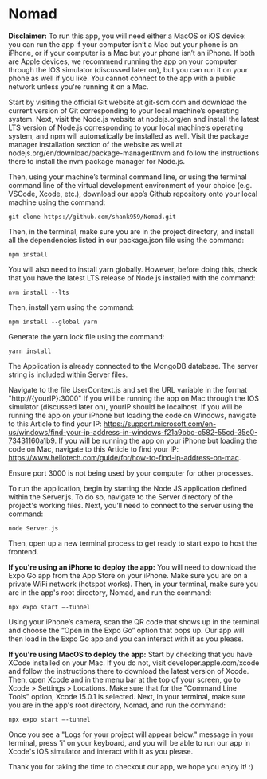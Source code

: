# Nomad
**Disclaimer:** To run this app, you will need either a MacOS or iOS device: you can run the app if your computer isn’t a Mac but your phone is an iPhone, or if your computer is a Mac but your phone isn’t an iPhone. If both are Apple devices, we recommend running the app on your computer through the IOS simulator (discussed later on), but you can run it on your phone as well if you like. You cannot connect to the app with a public network unless you're running it on a Mac. 

Start by visiting the official Git website at git-scm.com and download the current version of Git corresponding to your local machine’s operating system. Next, visit the Node.js website at nodejs.org/en and install the latest LTS version of Node.js corresponding to your local machine’s operating system, and npm will automatically be installed as well. Visit the package manager installation section of the website as well at nodejs.org/en/download/package-manager#nvm and follow the instructions there to install the nvm package manager for Node.js.

Then, using your machine’s terminal command line, or using the terminal command line of the virtual development environment of your choice (e.g. VSCode, Xcode, etc.), download our app’s Github repository onto your local machine using the command:  

	git clone https://github.com/shank959/Nomad.git

Then, in the terminal, make sure you are in the project directory, and install all the dependencies listed in our package.json file using the command:  

	npm install

You will also need to install yarn globally. However, before doing this, check that you have the latest LTS release of Node.js installed with the command:  

	nvm install --lts

Then, install yarn using the command:  

	npm install --global yarn

Generate the yarn.lock file using the command:  

	yarn install

The Application is already connected to the MongoDB database. The server string is included within Server files.

Navigate to the file UserContext.js and set the URL variable in the format "http://{yourIP}:3000"
If you will be running the app on Mac through the IOS simulator (discussed later on), yourIP should be localhost.
If you will be running the app on your iPhone but loading the code on Windows, navigate to this Article to find your IP:
https://support.microsoft.com/en-us/windows/find-your-ip-address-in-windows-f21a9bbc-c582-55cd-35e0-73431160a1b9.
If you will be running the app on your iPhone but loading the code on Mac, navigate to this Article to find your IP:
https://www.hellotech.com/guide/for/how-to-find-ip-address-on-mac.

Ensure port 3000 is not being used by your computer for other processes.

To run the application, begin by starting the Node JS application defined within the Server.js. To do so, navigate to the Server directory of the project's working files. Next, you’ll need to connect to the server using the command:  

	node Server.js

Then, open up a new terminal process to get ready to start expo to host the frontend. 

**If you're using an iPhone to deploy the app:**
You will need to download the Expo Go app from the App Store on your iPhone. Make sure you are on a private WiFi network (hotspot works). Then, in your terminal, make sure you are in the app's root directory, Nomad, and run the command:  

	npx expo start —-tunnel

Using your iPhone’s camera, scan the QR code that shows up in the terminal and choose the “Open in the Expo Go” option that pops up. Our app will then load in the Expo Go app and you can interact with it as you please.

**If you're using MacOS to deploy the app:**
Start by checking that you have XCode installed on your Mac. If you do not, visit developer.apple.com/xcode and follow the instructions there to download the latest version of Xcode. Then, open Xcode and in the menu bar at the top of your screen, go to Xcode > Settings > Locations. Make sure that for the "Command Line Tools" option, Xcode 15.0.1 is selected. Next, in your terminal, make sure you are in the app's root directory, Nomad, and run the command:  

	npx expo start —-tunnel

Once you see a "Logs for your project will appear below." message in your terminal, press 'i' on your keyboard, and you will be able to run our app in Xcode's iOS simulator and interact with it as you please.


Thank you for taking the time to checkout our app, we hope you enjoy it! :)


